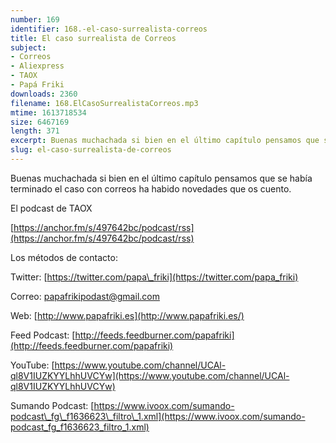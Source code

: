 ```yaml
---
number: 169
identifier: 168.-el-caso-surrealista-correos
title: El caso surrealista de Correos
subject:
- Correos
- Aliexpress
- TAOX
- Papá Friki
downloads: 2360
filename: 168.ElCasoSurrealistaCorreos.mp3
mtime: 1613718534
size: 6467169
length: 371
excerpt: Buenas muchachada si bien en el último capítulo pensamos que se había terminado el caso con correos ha habido novedades que os cuento.
slug: el-caso-surrealista-de-correos
---
```

Buenas muchachada si bien en el último capítulo pensamos que se había terminado el caso con correos ha habido novedades que os cuento.

El podcast de TAOX

[https://anchor.fm/s/497642bc/podcast/rss](https://anchor.fm/s/497642bc/podcast/rss)

Los métodos de contacto:

Twitter: [https://twitter.com/papa\_friki](https://twitter.com/papa_friki)

Correo: [papafrikipodast@gmail.com](https://archive.org/details/papafrikipodast@gmail.com)

Web: [http://www.papafriki.es](http://www.papafriki.es/)

Feed Podcast: [http://feeds.feedburner.com/papafriki](http://feeds.feedburner.com/papafriki)

YouTube: [https://www.youtube.com/channel/UCAl-ql8V1IUZKYYLhhUVCYw](https://www.youtube.com/channel/UCAl-ql8V1IUZKYYLhhUVCYw)

Sumando Podcast: [https://www.ivoox.com/sumando-podcast\_fg\_f1636623\_filtro\_1.xml](https://www.ivoox.com/sumando-podcast_fg_f1636623_filtro_1.xml)